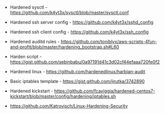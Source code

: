 * Hardened sysctl - https://github.com/k4yt3x/sysctl/blob/master/sysctl.conf
* Hardened ssh server config - https://github.com/k4yt3x/sshd_config
* Hardened ssh client config - https://github.com/k4yt3x/ssh_config
* Hardened auditd rules - https://github.com/toniblyx/aws-scripts-4fun-and-profit/blob/master/hardening_bootstrap.sh#L60

* Harden script - https://gist.github.com/sebinbabu/0a97191d41c3d02cf44efaaa720fe0f2
* Hardened linux - https://github.com/hardenedlinux/harbian-audit
* Basic iptables template - https://gist.github.com/jirutka/3742890
* Hardened kickstart - https://github.com/fcaviggia/hardened-centos7-kickstart/blob/master/config/hardening/iptables.sh

* https://github.com/Katrovisch/Linux-Hardening-Security

